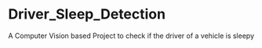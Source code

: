 # Driver_Sleep_Detection
A Computer Vision based Project to check if the driver of a vehicle is sleepy
